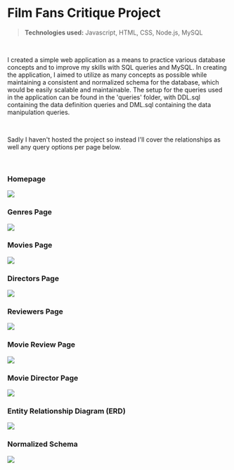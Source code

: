 # Film Fans Critique Project

> **Technologies used:** Javascript, HTML, CSS, Node.js, MySQL

<br>
<p>
  I created a simple web application as a means to practice various database concepts and to improve my skills with SQL queries and MySQL. In creating the application, I   aimed to utilize as many concepts as possible while maintaining a consistent and normalized schema for the database, which would be easily scalable and maintainable.     The setup for the queries used in the application can be found in the 'queries' folder, with DDL.sql containing the data definition queries and DML.sql containing the   data manipulation queries. 
</p>
<br>
<p>
  Sadly I haven't hosted the project so instead I'll cover the relationships as well any query options per page below.
</p>
<br>

<h3> Homepage </h3>
<img src= "https://user-images.githubusercontent.com/51865580/214773731-ca42d593-5abe-46b8-a074-41f0020743df.png" data-canonical-src= "https://user-images.githubusercontent.com/51865580/214773731-ca42d593-5abe-46b8-a074-41f0020743df.png" />
<h3> Genres Page </h3>
<img src= "https://user-images.githubusercontent.com/51865580/214773743-04930e89-cfed-4b0c-94a2-d1c8d8f3c79f.png" data-canonical-src= "https://user-images.githubusercontent.com/51865580/214773743-04930e89-cfed-4b0c-94a2-d1c8d8f3c79f.png" />
<h3> Movies Page </h3>
<img src= "https://user-images.githubusercontent.com/51865580/214773747-a6f8107a-3854-4270-94d4-275b5519b233.png" data-canonical-src= "https://user-images.githubusercontent.com/51865580/214773747-a6f8107a-3854-4270-94d4-275b5519b233.png" />
<h3> Directors Page </h3>
<img src= "https://user-images.githubusercontent.com/51865580/214773758-f5bc8ebc-3a38-46c8-b905-961c1e0bb0f7.png" data-canonical-src= "https://user-images.githubusercontent.com/51865580/214773758-f5bc8ebc-3a38-46c8-b905-961c1e0bb0f7.png" />
<h3> Reviewers Page </h3>
<img src= "https://user-images.githubusercontent.com/51865580/214773761-fe7e8f9c-93f9-4cde-a279-1722a9c9bb93.png" data-canonical-src= "https://user-images.githubusercontent.com/51865580/214773761-fe7e8f9c-93f9-4cde-a279-1722a9c9bb93.png" />
<h3> Movie Review Page </h3>
<img src= "https://user-images.githubusercontent.com/51865580/214773772-6f50bf00-2663-4786-ae5c-d4e7395540c7.png" data-canonical-src= "https://user-images.githubusercontent.com/51865580/214773772-6f50bf00-2663-4786-ae5c-d4e7395540c7.png" />
<h3> Movie Director Page </h3>
<img src= "https://user-images.githubusercontent.com/51865580/214773780-032f62b9-d175-4c8a-ac1d-bf89a84be2d2.png" data-canonical-src= "https://user-images.githubusercontent.com/51865580/214773780-032f62b9-d175-4c8a-ac1d-bf89a84be2d2.png" />

<h3> Entity Relationship Diagram (ERD) </h3>
<img src= "https://user-images.githubusercontent.com/51865580/214769524-89dce198-ffdd-4690-9eef-e2c929e85fd9.png" data-canonical-src= "https://user-images.githubusercontent.com/51865580/214769524-89dce198-ffdd-4690-9eef-e2c929e85fd9.png" />

<h3> Normalized Schema </h3>
<img src= "https://user-images.githubusercontent.com/51865580/214769539-6d4304dd-abbc-4001-83c1-93128fd63696.png" data-canonical-src= "https://user-images.githubusercontent.com/51865580/214769539-6d4304dd-abbc-4001-83c1-93128fd63696.png" />
